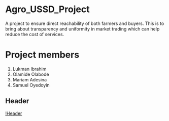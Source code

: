 # Agro_USSD_Project
A project to ensure direct reachability of both farmers and buyers. This is to bring about transparency and uniformity in market trading which can help reduce the cost of services.


# Project members

1. Lukman Ibrahim
2. Olamide Olabode
3. Mariam Adesina
4. Samuel Oyedoyin

## Header
[!Header](<https://github.com/user-attachments/assets/ad95fa4c-4831-4f08-a826-9403cbed08a3>)
